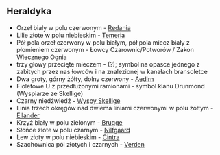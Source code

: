 ## Heraldyka
- Orzeł biały w polu czerwonym - [Redania](#l_redania)
- Lilie złote w polu niebieskim - [Temeria](#l_temeria)
- Pół pola orzeł czerwony w polu białym, pół pola miecz biały z płomieniem czerwonym - Łowcy Czarownic/Potworów / Zakon Wiecznego Ognia
- trzy głowy przecięte mieczem - (?); symbol na opasce jednego z zabitych przez nas łowców i na znalezionej w kanałach bransoletce
- Dwa groty, górny żółty, dolny czerwony - [Aedirn](#l_aedirn)
- Fioletowe U z przedłużonymi ramionami - symbol klanu Drunmond (Wyspiarze ze Skellige)
- Czarny niedźwiedź - [Wyspy Skellige](#l_wyspy_skellige)
- Linia trzech okręgów nad dwiema liniami czerwonymi w polu żółtym - [Ellander](#l_ellander)
- Krzyż biały w polu zielonym - [Brugge](#l_brugge)
- Słońce złote w polu czarnym - [Nilfgaard](#l_nilfgaard)
- Lew złoty w polu niebieskim - [Cintra](#l_cintra)
- Szachownica pól złotych i czarnych - [Verden](#l_verden)
